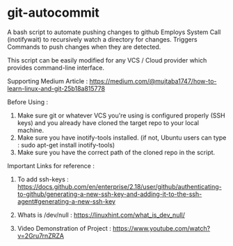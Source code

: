 # git-autocommit
A bash script to automate pushing changes to github
Employs System Call (inotifywait) to recursively watch a directory for changes.
Triggers Commands to push changes when they are detected.

This script can be easily modified for any VCS / Cloud provider which provides command-line interface.

Supporting Medium Article : https://medium.com/@mujtaba1747/how-to-learn-linux-and-git-25b18a815778

Before Using : 
1. Make sure git or whatever VCS you're using is configured properly (SSH keys) and you already have cloned the target repo to your local machine.
2. Make sure you have inotify-tools installed. (if not, Ubuntu users can type : sudo apt-get install inotify-tools) 
3. Make sure you have the correct path of the cloned repo in the script.

Important Links for reference : 
1. To add ssh-keys : https://docs.github.com/en/enterprise/2.18/user/github/authenticating-to-github/generating-a-new-ssh-key-and-adding-it-to-the-ssh-agent#generating-a-new-ssh-key

2. Whats is /dev/null : https://linuxhint.com/what_is_dev_null/

3. Video Demonstration of Project : https://www.youtube.com/watch?v=2Gru7rnZRZA
